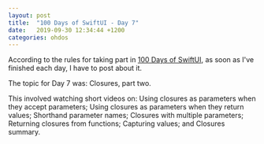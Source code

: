 ```yaml
---
layout: post
title:  "100 Days of SwiftUI - Day 7"
date:   2019-09-30 12:34:44 +1200
categories: ohdos
---
```

According to the rules for taking part in [100 Days of SwiftUI](https://www.hackingwithswift.com/100/swiftui), as soon as I've finished each day, I have to post about it.

The topic for Day 7 was: Closures, part two.

This involved watching short videos on: Using closures as parameters when they accept parameters; Using closures as parameters when they return values; Shorthand parameter names; Closures with multiple parameters; Returning closures from functions; Capturing values; and Closures summary.
